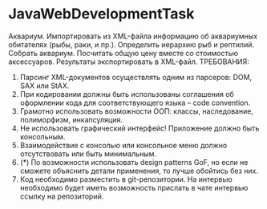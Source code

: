 # JavaWebDevelopmentTask
Аквариум.
Импортировать из XML-файла информацию об аквариумных
обитателях (рыбы, раки, и пр.).
Определить иерархию рыб и рептилий. Собрать аквариум.
Посчитать общую цену вместе со стоимостью аксессуаров.
Результаты экспортировать в XML-файл.
ТРЕБОВАНИЯ:
1. Парсинг XML-документов осуществлять одним из парсеров: DOM,
SAX или StAX.
2. При кодировании должны быть использованы соглашения об
оформлении кода для соответствующего языка – code convention.
3. Грамотно использовать возможности ООП: классы, наследование,
полиморфизм, инкапсуляция.
4. Не использовать графический интерфейс! Приложение должно быть
консольным.
5. Взаимодействие с консолью или консольное меню должно
отсутствовать или быть минимальным.
6. (*) По возможности использовать design patterns GoF, но если не
сможете объяснить детали применения, то лучше обойтись без них.
7. Код необходимо разместить в git-репозитории. На интервью
необходимо будет иметь возможность прислать в чате интервью
ссылку на репозиторий.
